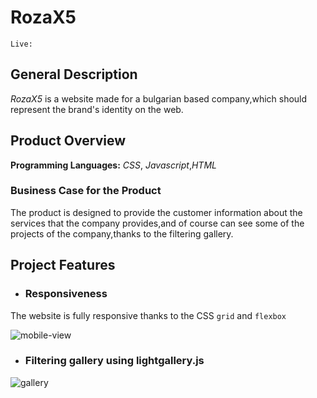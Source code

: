 # RozaX5
`Live:`

## General Description
*RozaX5* is a website made for a bulgarian based company,which should represent the brand's identity on the web.

## Product Overview
**Programming Languages:** *CSS*, *Javascript*,*HTML*

### Business Case for the Product
The product is designed to provide the customer information about the services that the company provides,and of course can see some of the
projects of the company,thanks to the filtering gallery.

 ## Project Features
 - ### Responsiveness
  The website is fully responsive thanks to the CSS `grid` and `flexbox`
  
  ![mobile-view](https://user-images.githubusercontent.com/99186919/168275332-a1517901-e61b-4edb-8636-ba836978d87f.gif)

 
- ### Filtering gallery using lightgallery.js

![gallery](https://user-images.githubusercontent.com/99186919/168275492-e7a01ba2-d902-45a7-a4bd-246d37bd5590.gif)


